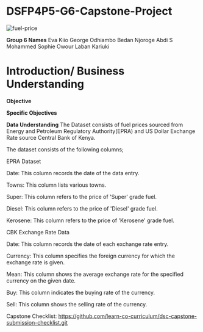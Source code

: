 # DSFP4P5-G6-Capstone-Project
![fuel-price](https://github.com/Kichimbi/DSFP4P5-G6-Capstone-Project/assets/118848352/e6f6c958-ddeb-4387-a768-946286925400)


**Group 6 Names**
Eva Kiio
George Odhiambo
Bedan Njoroge
Abdi S Mohammed
Sophie Owour
Laban Kariuki

# Introduction/ Business Understanding


**Objective**


**Specific Objectives**


**Data Understanding**
The Dataset consists of fuel prices sourced from Energy and Petroleum Regulatory Authority(EPRA) and US Dollar Exchange Rate source Central Bank of Kenya. 

The dataset consists of the following columns;

EPRA Dataset

Date: This column records the date of the data entry.

Towns: This column lists various towns.

Super: This column refers to the price of 'Super' grade fuel.

Diesel: This column refers to the price of 'Diesel' grade fuel.

Kerosene: This column refers to the price of 'Kerosene' grade fuel.

CBK Exchange Rate Data

Date: This column records the date of each exchange rate entry.

Currency: This column specifies the foreign currency for which the exchange rate is given.

Mean: This column shows the average exchange rate for the specified currency on the given date. 

Buy: This column indicates the buying rate of the currency.

Sell: This column shows the selling rate of the currency.


Capstone Checklist: https://github.com/learn-co-curriculum/dsc-capstone-submission-checklist.git

